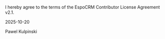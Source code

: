 I hereby agree to the terms of the EspoCRM Contributor License Agreement v2.1.

2025-10-20

Pawel Kulpinski

